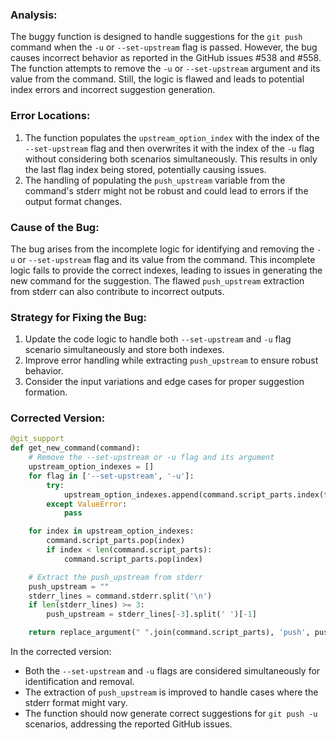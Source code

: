 ### Analysis:
The buggy function is designed to handle suggestions for the `git push` command when the `-u` or `--set-upstream` flag is passed. However, the bug causes incorrect behavior as reported in the GitHub issues #538 and #558. The function attempts to remove the `-u` or `--set-upstream` argument and its value from the command. Still, the logic is flawed and leads to potential index errors and incorrect suggestion generation.

### Error Locations:
1. The function populates the `upstream_option_index` with the index of the `--set-upstream` flag and then overwrites it with the index of the `-u` flag without considering both scenarios simultaneously. This results in only the last flag index being stored, potentially causing issues.
2. The handling of populating the `push_upstream` variable from the command's stderr might not be robust and could lead to errors if the output format changes.

### Cause of the Bug:
The bug arises from the incomplete logic for identifying and removing the `-u` or `--set-upstream` flag and its value from the command. This incomplete logic fails to provide the correct indexes, leading to issues in generating the new command for the suggestion. The flawed `push_upstream` extraction from stderr can also contribute to incorrect outputs.

### Strategy for Fixing the Bug:
1. Update the code logic to handle both `--set-upstream` and `-u` flag scenario simultaneously and store both indexes.
2. Improve error handling while extracting `push_upstream` to ensure robust behavior.
3. Consider the input variations and edge cases for proper suggestion formation.

### Corrected Version:
```python
@git_support
def get_new_command(command):
    # Remove the --set-upstream or -u flag and its argument
    upstream_option_indexes = []
    for flag in ['--set-upstream', '-u']:
        try:
            upstream_option_indexes.append(command.script_parts.index(flag))
        except ValueError:
            pass

    for index in upstream_option_indexes:
        command.script_parts.pop(index)
        if index < len(command.script_parts):
            command.script_parts.pop(index)

    # Extract the push_upstream from stderr
    push_upstream = ""
    stderr_lines = command.stderr.split('\n')
    if len(stderr_lines) >= 3:
        push_upstream = stderr_lines[-3].split(' ')[-1]

    return replace_argument(" ".join(command.script_parts), 'push', push_upstream)
```

In the corrected version:
- Both the `--set-upstream` and `-u` flags are considered simultaneously for identification and removal.
- The extraction of `push_upstream` is improved to handle cases where the stderr format might vary.
- The function should now generate correct suggestions for `git push -u` scenarios, addressing the reported GitHub issues.